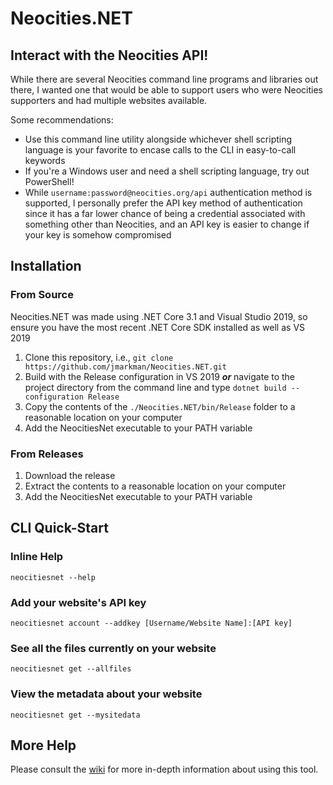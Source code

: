 ﻿# Neocities.NET

## Interact with the Neocities API!

While there are several Neocities command line programs and libraries out there, I wanted one that would be able to support users who were Neocities supporters and had multiple websites available.

Some recommendations:

- Use this command line utility alongside whichever shell scripting language is your favorite to encase calls to the CLI in easy-to-call keywords
- If you're a Windows user and need a shell scripting language, try out PowerShell!
- While `username:password@neocities.org/api` authentication method is supported, I personally prefer the API key method of authentication since it has a far lower chance of being a credential associated with something other than Neocities, and an API key is easier to change if your key is somehow compromised

## Installation

### From Source

Neocities.NET was made using .NET Core 3.1 and Visual Studio 2019, so ensure you have the most recent .NET Core SDK installed as well as VS 2019

1. Clone this repository, i.e., `git clone https://github.com/jmarkman/Neocities.NET.git`
2. Build with the Release configuration in VS 2019 ***or*** navigate to the project directory from the command line and type `dotnet build --configuration Release`
3. Copy the contents of the `./Neocities.NET/bin/Release` folder to a reasonable location on your computer
4. Add the NeocitiesNet executable to your PATH variable

### From Releases

1. Download the release
2. Extract the contents to a reasonable location on your computer
3. Add the NeocitiesNet executable to your PATH variable

## CLI Quick-Start

### Inline Help

`neocitiesnet --help`

### Add your website's API key

`neocitiesnet account --addkey [Username/Website Name]:[API key]`

### See all the files currently on your website

`neocitiesnet get --allfiles`

### View the metadata about your website

`neocitiesnet get --mysitedata`

## More Help

Please consult the [wiki](https://github.com/jmarkman/Neocities.NET/wiki) for more in-depth information about using this tool.
